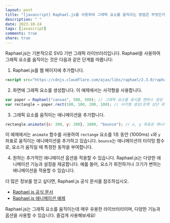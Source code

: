 ```yaml
---
layout: post
title: "[javascript] Raphael.js를 사용하여 그래픽 요소를 움직이는 방법은 무엇인가?"
description: " "
date: 2023-10-24
tags: [javascript]
comments: true
share: true
---
```

Raphael.js는 기본적으로 SVG 기반 그래픽 라이브러리입니다. Raphael을 사용하여 그래픽 요소를 움직이는 것은 다음과 같은 단계를 따릅니다:

1. Raphael.js를 웹 페이지에 추가합니다.
```html
<script src="https://cdnjs.cloudflare.com/ajax/libs/raphael/2.3.0/raphael.min.js"></script>
```

2. 화면에 그래픽 요소를 생성합니다. 이 예제에서는 사각형을 사용합니다.
```javascript
var paper = Raphael("canvas", 500, 500); // 그래픽 요소를 표시할 캔버스 생성
var rectangle = paper.rect(100, 100, 200, 100); // 사각형 생성(왼쪽 상단 위치, 너비, 높이)
```

3. 그래픽 요소를 움직이는 애니메이션을 추가합니다.
```javascript
rectangle.animate({x: 300, y: 200}, 1000, "bounce"); // x, y 좌표로 애니메이션을 추가하며 1초 동안 실행 (타이밍 함수는 'bounce'를 사용)
```
이 예제에서는 `animate` 함수를 사용하여 `rectange` 요소를 1초 동안 (1000ms) `x`와 `y` 좌표로 움직이는 애니메이션을 추가하고 있습니다. `bounce`는 애니메이션의 타이밍 함수로, 요소가 움직일 때 특정한 동작을 부여합니다.

4. 원하는 추가적인 애니메이션 옵션을 적용할 수 있습니다. Raphael.js는 다양한 애니메이션 기능과 설정을 제공합니다. 예를 들어, 요소가 회전하거나 크기가 변하는 애니메이션을 적용할 수 있습니다.

더 많은 정보를 얻고 싶다면, Raphael.js 공식 문서를 참조하십시오.
- [Raphael.js 공식 문서](https://dmitrybaranovskiy.github.io/raphael/)
- [Raphael.js 애니메이션 예제](https://dmitrybaranovskiy.github.io/raphael/reference.html#Element.animate)

Raphael.js는 그래픽 요소를 움직이는데 매우 유용한 라이브러리이며, 다양한 기능과 옵션을 사용할 수 있습니다. 즐겁게 사용해보세요!
